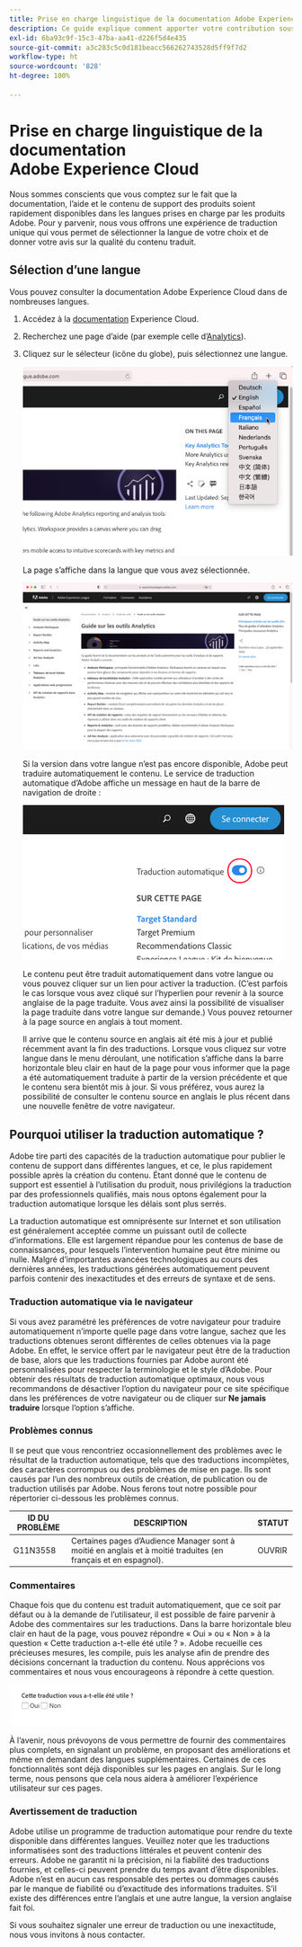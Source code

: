 ```yaml
---
title: Prise en charge linguistique de la documentation Adobe Experience Cloud
description: Ce guide explique comment apporter votre contribution sous la forme de suggestions et d’ajouts sur le site de documentation Adobe.
exl-id: 6ba93c9f-15c3-47ba-aa41-d226f5d4e435
source-git-commit: a3c283c5c0d181beacc566262743528d5ff9f7d2
workflow-type: ht
source-wordcount: '828'
ht-degree: 100%

---
```


# Prise en charge linguistique de la documentation Adobe Experience Cloud

Nous sommes conscients que vous comptez sur le fait que la documentation, l’aide et le contenu de support des produits soient rapidement disponibles dans les langues prises en charge par les produits Adobe. Pour y parvenir, nous vous offrons une expérience de traduction unique qui vous permet de sélectionner la langue de votre choix et de donner votre avis sur la qualité du contenu traduit.

## Sélection d’une langue

Vous pouvez consulter la documentation Adobe Experience Cloud dans de nombreuses langues.

1. Accédez à la [documentation](https://helpx.adobe.com/fr/support/experience-cloud.html) Experience Cloud.

1. Recherchez une page d’aide (par exemple celle d’[Analytics](https://docs.adobe.com/content/help/fr-FR/analytics/landing/home.html)).

1. Cliquez sur le sélecteur (icône du globe), puis sélectionnez une langue.

   ![Sélecteur de langue](assets/language-dropdown.png)

   La page s’affiche dans la langue que vous avez sélectionnée.

   ![Page traduite](assets/french.png)

   Si la version dans votre langue n’est pas encore disponible, Adobe peut traduire automatiquement le contenu. Le service de traduction automatique d’Adobe affiche un message en haut de la barre de navigation de droite :

   ![Message de traduction](assets/machine-translation-message.png)

   Le contenu peut être traduit automatiquement dans votre langue ou vous pouvez cliquer sur un lien pour activer la traduction. (C’est parfois le cas lorsque vous avez cliqué sur l’hyperlien pour revenir à la source anglaise de la page traduite. Vous avez ainsi la possibilité de visualiser la page traduite dans votre langue sur demande.) Vous pouvez retourner à la page source en anglais à tout moment.

   Il arrive que le contenu source en anglais ait été mis à jour et publié récemment avant la fin des traductions. Lorsque vous cliquez sur votre langue dans le menu déroulant, une notification s’affiche dans la barre horizontale bleu clair en haut de la page pour vous informer que la page a été automatiquement traduite à partir de la version précédente et que le contenu sera bientôt mis à jour. Si vous préférez, vous aurez la possibilité de consulter le contenu source en anglais le plus récent dans une nouvelle fenêtre de votre navigateur.

## Pourquoi utiliser la traduction automatique ?

Adobe tire parti des capacités de la traduction automatique pour publier le contenu de support dans différentes langues, et ce, le plus rapidement possible après la création du contenu. Étant donné que le contenu de support est essentiel à l’utilisation du produit, nous privilégions la traduction par des professionnels qualifiés, mais nous optons également pour la traduction automatique lorsque les délais sont plus serrés.

La traduction automatique est omniprésente sur Internet et son utilisation est généralement acceptée comme un puissant outil de collecte d’informations. Elle est largement répandue pour les contenus de base de connaissances, pour lesquels l’intervention humaine peut être minime ou nulle. Malgré d’importantes avancées technologiques au cours des dernières années, les traductions générées automatiquement peuvent parfois contenir des inexactitudes et des erreurs de syntaxe et de sens.

### Traduction automatique via le navigateur

Si vous avez paramétré les préférences de votre navigateur pour traduire automatiquement n’importe quelle page dans votre langue, sachez que les traductions obtenues seront différentes de celles obtenues via la page Adobe. En effet, le service offert par le navigateur peut être de la traduction de base, alors que les traductions fournies par Adobe auront été personnalisées pour respecter la terminologie et le style d’Adobe. Pour obtenir des résultats de traduction automatique optimaux, nous vous recommandons de désactiver l’option du navigateur pour ce site spécifique dans les préférences de votre navigateur ou de cliquer sur **Ne jamais traduire** lorsque l’option s’affiche.

### Problèmes connus

Il se peut que vous rencontriez occasionnellement des problèmes avec le résultat de la traduction automatique, tels que des traductions incomplètes, des caractères corrompus ou des problèmes de mise en page. Ils sont causés par l’un des nombreux outils de création, de publication ou de traduction utilisés par Adobe. Nous ferons tout notre possible pour répertorier ci-dessous les problèmes connus.

| **ID DU PROBLÈME** | **DESCRIPTION** | **STATUT** |
|--------------|-------------------------------------------------------------------------------------|------------|
| G11N3558 | Certaines pages d’Audience Manager sont à moitié en anglais et à moitié traduites (en français et en espagnol). | OUVRIR |

### Commentaires

Chaque fois que du contenu est traduit automatiquement, que ce soit par défaut ou à la demande de l’utilisateur, il est possible de faire parvenir à Adobe des commentaires sur les traductions. Dans la
barre horizontale bleu clair en haut de la page, vous pouvez répondre « Oui » ou « Non » à la question « Cette traduction a-t-elle été utile ? ». Adobe recueille ces précieuses mesures, les compile, puis les analyse afin de prendre des décisions concernant la traduction du contenu. Nous apprécions vos commentaires et nous vous encourageons à répondre à cette question.

![Commentaires](assets/machine-translation-feedback.png)

À l’avenir, nous prévoyons de vous permettre de fournir des commentaires plus complets, en signalant un problème, en proposant des améliorations et même en demandant des langues supplémentaires. Certaines de ces fonctionnalités sont déjà disponibles sur les pages en anglais. Sur le long terme, nous pensons que cela nous aidera à améliorer l’expérience utilisateur sur ces pages.

<!--
![Improve this page](assets/feedback.png)
-->

### Avertissement de traduction

Adobe utilise un programme de traduction automatique pour rendre du texte disponible dans différentes langues. Veuillez noter que les traductions informatisées sont des traductions littérales et peuvent contenir des erreurs. Adobe ne garantit ni la précision, ni la fiabilité des traductions fournies, et celles-ci peuvent prendre du temps avant d’être disponibles. Adobe n’est en aucun cas responsable des pertes ou dommages causés par le manque de fiabilité ou d’exactitude des informations traduites. S’il existe des différences entre l’anglais et une autre langue, la version anglaise fait foi.

Si vous souhaitez signaler une erreur de traduction ou une inexactitude, nous vous invitons à nous contacter.
